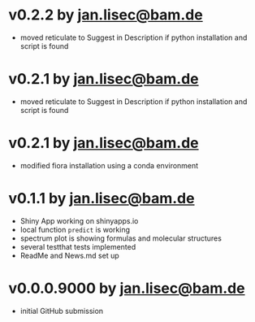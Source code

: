 # v0.2.2 by jan.lisec@bam.de

* moved reticulate to Suggest in Description if python installation and script is found

# v0.2.1 by jan.lisec@bam.de

* moved reticulate to Suggest in Description if python installation and script is found

# v0.2.1 by jan.lisec@bam.de

* modified fiora installation using a conda environment

# v0.1.1 by jan.lisec@bam.de

* Shiny App working on shinyapps.io
* local function `predict` is working
* spectrum plot is showing formulas and molecular structures
* several testthat tests implemented
* ReadMe and News.md set up

# v0.0.0.9000 by jan.lisec@bam.de

* initial GitHub submission
